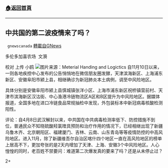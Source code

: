 ###  [:house:返回首頁](https://github.com/ourhimalayas/txt)
---

## 中共国的第二波疫情来了吗？
` gnewscanada` [轉載自GNews](https://gnews.org/zh-hans/554229/)

多伦多加喜农场  文漪

校对 上传 小鸥
![](https://gnews-media-offload.s3.amazonaws.com/wp-content/uploads/2020/11/13041432/7a0be327139378f9.png)图片来源：Meterial Handing and Logictics
自11月10日以来，一则各地疾控中心发布的公告悄悄地在微信朋友圈发酵，天津滨海新区、上海浦东新区、安徽阜阳市颍上县，相继确诊为新冠肺炎本土病例，调至中风险地区。

具体分别是安徽阜阳市颍上县慎城镇张洋小区、上海市浦东新区祝桥镇营前村、天津市滨海新区汉沽街、中心渔港冷链物流区A区和B区提升为中风险地区。据媒体报道，全国多地在进口冷链食品常规抽检中发现，外包装标本中新冠病毒核酸检测阳性。

评论：自4月8日武汉解封以来，中共国在中共病毒检测率低下、防控措施不到位，普通民众不知晓硫酸羟氯喹具预防和治疗作用的情况下，已经相继出现了新疆乌鲁木齐、北京朝阳区、福建厦门、吉林、云南、山东青岛等等疫情防控的中高风险地区。进入11月，除了新疆维吾尔自治区喀什四个地区一直在高风险地区的榜单上居高不下，更加夸张的是2天内增加了天津、上海、安徽3个中风险地区。人心惶惶的同时，老百姓不禁要问：难道第二次爆发真的要来了吗？还是从未停止过？

2+
